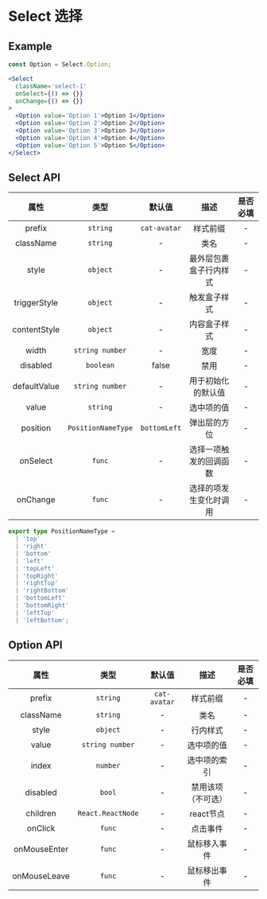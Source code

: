 # Select 选择

## Example

```jsx
const Option = Select.Option;

<Select
  className='select-1'
  onSelect={() => {}}
  onChange={() => {}}
>
  <Option value='Option 1'>Option 1</Option>
  <Option value='Option 2'>Option 2</Option>
  <Option value='Option 3'>Option 3</Option>
  <Option value='Option 4'>Option 4</Option>
  <Option value='Option 5'>Option 5</Option>
</Select>
```

## Select API

|     属性     |        类型        |    默认值    |          描述          | 是否必填 |
| :----------: | :----------------: | :----------: | :--------------------: | :------: |
|    prefix    |      `string`      | `cat-avatar` |        样式前缀        |    -     |
|  className   |      `string`      |      -       |          类名          |    -     |
|    style     |      `object`      |      -       | 最外层包裹盒子行内样式 |    -     |
| triggerStyle |      `object`      |      -       |      触发盒子样式      |    -     |
| contentStyle |      `object`      |      -       |      内容盒子样式      |    -     |
|    width     |  `string number`   |      -       |          宽度          |    -     |
|   disabled   |     `boolean`      |    false     |          禁用          |    -     |
| defaultValue |  `string number`   |      -       |   用于初始化的默认值   |    -     |
|    value     |      `string`      |      -       |       选中项的值       |    -     |
|   position   | `PositionNameType` | `bottomLeft` |      弹出层的方位      |    -     |
|   onSelect   |       `func`       |      -       | 选择一项触发的回调函数 |    -     |
|   onChange   |       `func`       |      -       | 选择的项发生变化时调用 |    -     |

```typescript
export type PositionNameType =
  | 'top'
  | 'right'
  | 'bottom'
  | 'left'
  | 'topLeft'
  | 'topRight'
  | 'rightTop'
  | 'rightBottom'
  | 'bottomLeft'
  | 'bottomRight'
  | 'leftTop'
  | 'leftBottom';
```

## Option API

|     属性     |       类型        |    默认值    |        描述        | 是否必填 |
| :----------: | :---------------: | :----------: | :----------------: | :------: |
|    prefix    |     `string`      | `cat-avatar` |      样式前缀      |    -     |
|  className   |     `string`      |      -       |        类名        |    -     |
|    style     |     `object`      |      -       |      行内样式      |    -     |
|    value     |  `string number`  |      -       |     选中项的值     |    -     |
|    index     |     `number`      |      -       |    选中项的索引    |    -     |
|   disabled   |      `bool`       |      -       | 禁用该项（不可选） |    -     |
|   children   | `React.ReactNode` |      -       |     react节点      |    -     |
|   onClick    |      `func`       |      -       |      点击事件      |    -     |
| onMouseEnter |      `func`       |      -       |    鼠标移入事件    |    -     |
| onMouseLeave |      `func`       |      -       |    鼠标移出事件    |    -     |
